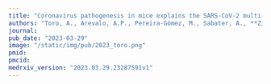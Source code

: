 ```yaml
---
title: "Coronavirus pathogenesis in mice explains the SARS-CoV-2 multi-organ spread by red blood cells hitch-hiking"
authors: "Toro, A., Arevalo, A.P., Pereira-Gómez, M., Sabater, A., **Zizzi, E.A.**, Pascual, G., Lage-Vickers, S., Porfido, J.L., Achinelli, I., Seniuk, R., Bizzotto, J., Moreno, P., Costabile, A., Fajardo, A., Rodriguez, F., Nin, N., Sanchis, P., Anselmino, N., Labanca, E., Cotignola, J., Navone, N., Alonso, D.F., Vazquez, E., **Gentile, F.**, Cherkasov, A., Moratorio, G., Crispo, M., Gueron, G."
journal: 
pub_date: "2023-03-29"
image: "/static/img/pub/2023_toro.png"
pmid: 
pmcid: 
medrxiv_version: "2023.03.29.23287591v1"
---
```

